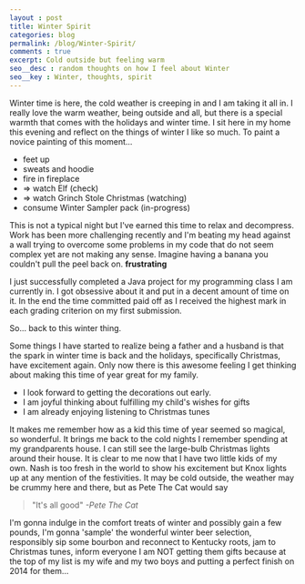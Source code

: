```yaml
---
layout : post
title: Winter Spirit
categories: blog
permalink: /blog/Winter-Spirit/
comments : true
excerpt: Cold outside but feeling warm
seo__desc : random thoughts on how I feel about Winter
seo__key : Winter, thoughts, spirit
---
```

Winter time is here, the cold weather is creeping in and I am taking it all in. I really love the warm weather, being outside and all, but there is a special warmth that comes with the holidays and winter time. I sit here in my home this evening and reflect on the things of winter I like so much. To paint a novice painting of this moment...

* feet up
* sweats and hoodie
* fire in fireplace
* => watch Elf (check)
* => watch Grinch Stole Christmas (watching)
* consume Winter Sampler pack (in-progress)

This is not a typical night but I've earned this time to relax and decompress. Work has been more challenging recently and I'm beating my head against a wall trying to overcome some problems in my code that do not seem complex yet are not making any sense. Imagine having a banana you couldn't pull the peel back on. **frustrating** 

I just successfully completed a Java project for my programming class I am currently in. I got obsessive about it and put in a decent amount of time on it. In the end the time committed paid off as I received the highest mark in each grading criterion on my first submission.

  So... back to this winter thing.

Some things I have started to realize being a father and a husband is that the spark in winter time is back and the holidays, specifically Christmas, have excitement again. Only now there is this awesome feeling I get thinking about making this time of year great for my family.

* I look forward to getting the decorations out early.
* I am joyful thinking about fulfilling my child's wishes for gifts
* I am already enjoying listening to Christmas tunes

It makes me remember how as a kid this time of year seemed so magical, so wonderful. It brings me back to the cold nights I remember spending at my grandparents house. I can still see the large-bulb Christmas lights around their house. It is clear to me now that I have two little kids of my own. Nash is too fresh in the world to show his excitement but Knox lights up at any mention of the festivities.
It may be cold outside, the weather may be crummy here and there, but as Pete The Cat would say

>"It's all good"  *-Pete The Cat*

I'm gonna indulge in the comfort treats of winter and possibly gain a few pounds, I'm gonna 'sample' the wonderful winter beer selection, responsibly sip some bourbon and reconnect to Kentucky roots, jam to Christmas tunes, inform everyone I am NOT getting them gifts because at the top of my list is my wife and my two boys and putting a perfect finish on 2014 for them...
